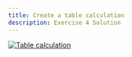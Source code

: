 ```yaml
---
title: Create a table calculation
description: Exercise 4 Solution
---
```


[![Table calculation](/gifs/4.2-tablecalc.gif)](/gifs/4.2-tablecalc.gif)

